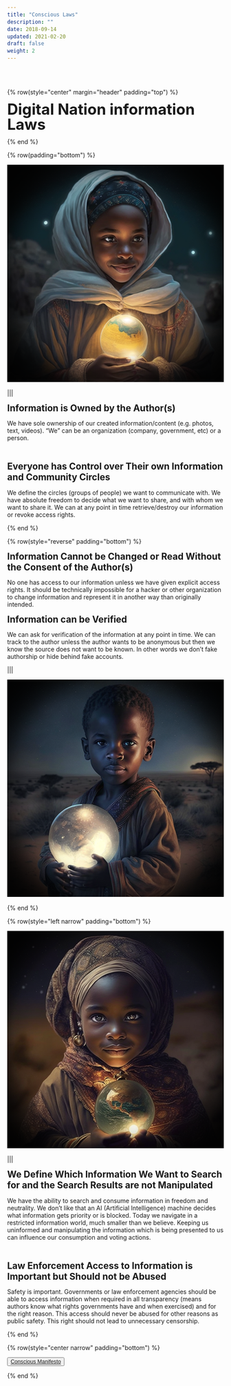 ```yaml
---
title: "Conscious Laws"
description: ""
date: 2018-09-14
updated: 2021-02-20
draft: false
weight: 2
---
```



<div class="container mx-auto">

<br>

<br>

<!-- section 1 (co-found) -->

{% row(style="center" margin="header" padding="top") %}

<span style="font-size:2.5em; font-weight:bold; line-height:1em;"> Digital Nation information Laws</span>


{% end %}

{% row(padding="bottom") %}

![Image](img/law1.png#mx-auto)


|||


<span style="font-size:1.5em; font-weight:bold; line-height:1.2em;"> Information is Owned by the Author(s)</span>

<p>
We have sole ownership of our created information/content (e.g. photos, text, videos).
“We” can be an organization (company, government, etc) or a person. 
</p>

<br>


<span style="font-size:1.5em; font-weight:bold; line-height:1.2em;"> Everyone has Control over Their own Information and Community Circles</span>

<p>
We define the circles (groups of people) we want to communicate with.
We have absolute freedom to decide what we want to share, and with whom we want to share it.
We can at any point in time retrieve/destroy our information or revoke access rights.
</p>

{% end %}


<!-- section 2  -->

{% row(style="reverse" padding="bottom") %}

<span style="font-size:1.5em; font-weight:bold; line-height:1.2em;"> Information Cannot be Changed or Read Without the Consent of the Author(s)</span>

<p>
No one has access to our information unless we have given explicit access rights.
It should be technically impossible for a hacker or other organization to change information and represent it in another way than originally intended.
</p>


<span style="font-size:1.5em; font-weight:bold; line-height:1.2em;"> Information can be Verified</span>

<p>
We can ask for verification of the information at any point in time.
We can track to the author unless the author wants to be anonymous but then we know the source does not want to be known. In other words we don’t fake authorship or hide behind fake accounts.
</p>


|||

![Image](img/law2.png#mx-auto)

{% end %}

{% row(style="left narrow" padding="bottom") %}

![Image](img/law3.png#mx-auto)

|||


<span style="font-size:1.5em; font-weight:bold; line-height:1.2em;"> We Define Which Information We Want to Search for and the Search Results are not Manipulated</span>

<p>
We have the ability to search and consume information in freedom and neutrality.
We don’t like that an AI (Artificial Intelligence) machine decides what information gets priority or is blocked. Today we navigate in a restricted information world, much smaller than we believe. Keeping us uninformed and manipulating the information which is being presented to us can influence our consumption and voting actions.
</p>

<br>

<span style="font-size:1.5em; font-weight:bold; line-height:1.2em;"> Law Enforcement Access to Information is Important but Should not be Abused

<p>
Safety is important. Governments or law enforcement agencies should be able to access information when required in all transparency (means authors know what rights governments have and when exercised) and for the right reason.
This access should never be abused for other reasons as public safety.
This right should not lead to unnecessary censorship.
</p>


{% end %}

{% row(style="center narrow" padding="bottom") %}

<button style="font-size:0.9em">[Conscious Manifesto](/manifesto/)</button>

{% end %}

</div>
